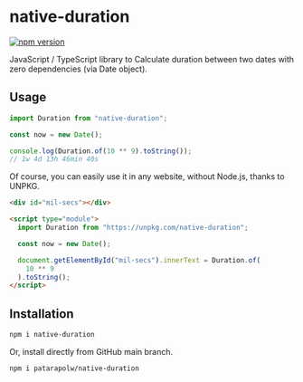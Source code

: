 # native-duration

[![npm version](https://badge.fury.io/js/native-duration.svg)](https://badge.fury.io/js/native-duration)

JavaScript / TypeScript library to Calculate duration between two dates with zero dependencies (via Date object).

## Usage

```ts
import Duration from "native-duration";

const now = new Date();

console.log(Duration.of(10 ** 9).toString());
// 1w 4d 13h 46min 40s
```

Of course, you can easily use it in any website, without Node.js, thanks to UNPKG.

```html
<div id="mil-secs"></div>

<script type="module">
  import Duration from "https://unpkg.com/native-duration";

  const now = new Date();

  document.getElementById("mil-secs").innerText = Duration.of(
    10 ** 9
  ).toString();
</script>
```

## Installation

```sh
npm i native-duration
```

Or, install directly from GitHub main branch.

```sh
npm i patarapolw/native-duration
```
